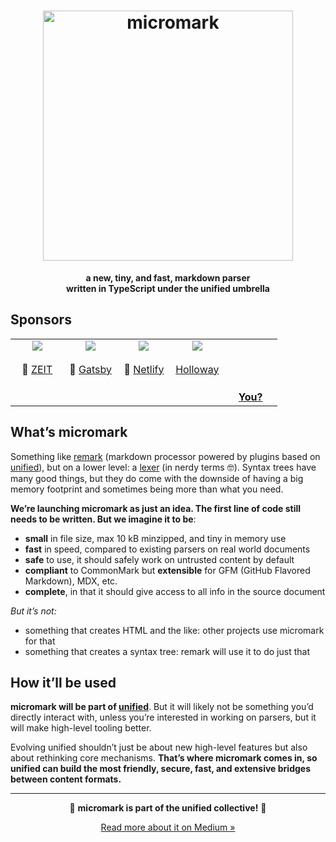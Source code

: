 <!--lint disable no-html-->

<h1 align="center">
  <img src="https://raw.githubusercontent.com/micromark/micromark/9c34547/logo.svg?sanitize=true" alt="micromark" width="400" />
</h1>

<p align="center">
  <b>a new, tiny, and fast, markdown parser <br> written in TypeScript under the unified umbrella</br></b>
</p>

## Sponsors

<!--lint ignore no-html maximum-line-length-->

<table>
  <tr valign="top">
    <td width="20%" align="center">
      <a href="https://zeit.co"><img src="https://avatars1.githubusercontent.com/u/14985020?s=400&v=4"></a>
      <br><br>🥇
      <a href="https://zeit.co">ZEIT</a>
    </td>
    <td width="20%" align="center">
      <a href="https://www.gatsbyjs.org"><img src="https://avatars1.githubusercontent.com/u/12551863?s=400&v=4"></a>
      <br><br>🥇
      <a href="https://www.gatsbyjs.org">Gatsby</a>
    </td>
    <td width="20%" align="center">
      <a href="https://www.netlify.com"><img src="https://avatars1.githubusercontent.com/u/7892489?s=400&v=4"></a>
      <br><br>🥇
      <a href="https://www.netlify.com">Netlify</a>
    </td>
    <td width="20%" align="center">
      <a href="https://www.holloway.com"><img src="https://avatars1.githubusercontent.com/u/35904294?s=400&v=4"></a>
      <br><br>
      <a href="https://www.holloway.com">Holloway</a>
    </td>
    <td width="20%" align="center">
      <br><br><br><br>
      <a href="https://opencollective.com/unified"><strong>You?</strong>
    </td>
  </tr>
</table>

## What’s micromark

Something like [remark][] (markdown processor powered by plugins based on
[unified][]), but on a lower level: a [lexer][] (in nerdy terms 🤓).
Syntax trees have many good things, but they do come with the downside of
having a big memory footprint and sometimes being more than what you need.

**We’re launching micromark as just an idea.
The first line of code still needs to be written.
But we imagine it to be**:

*   **small** in file size, max 10 kB minzipped, and tiny in memory use
*   **fast** in speed, compared to existing parsers on real world documents
*   **safe** to use, it should safely work on untrusted content by default
*   **compliant** to CommonMark but **extensible** for GFM (GitHub Flavored
    Markdown), MDX, etc.
*   **complete**, in that it should give access to all info in the source
    document

_But it’s not:_

*   something that creates HTML and the like: other projects use micromark for
    that
*   something that creates a syntax tree: remark will use it to do just that

## How it’ll be used

**micromark will be part of [unified][]**.
But it will likely not be something you’d directly interact with, unless
you’re interested in working on parsers, but it will make high-level tooling
better.

Evolving unified shouldn’t just be about new high-level features but also about
rethinking core mechanisms.
**That’s where micromark comes in, so unified can build the most friendly, secure,
fast, and extensive bridges between content formats.**

* * *

<p align="center">🎉 <strong>micromark is part of the unified collective!</strong> 🎉</p>
<p align="center"><a href="https://medium.com/unifiedjs/collectively-evolving-through-crowdsourcing-22c359ea95cc">Read more about it on Medium »</a></p>

[remark]: https://github.com/remarkjs/remark

[unified]: https://github.com/unifiedjs/unified

[lexer]: https://en.wikipedia.org/wiki/Lexical_analysis
